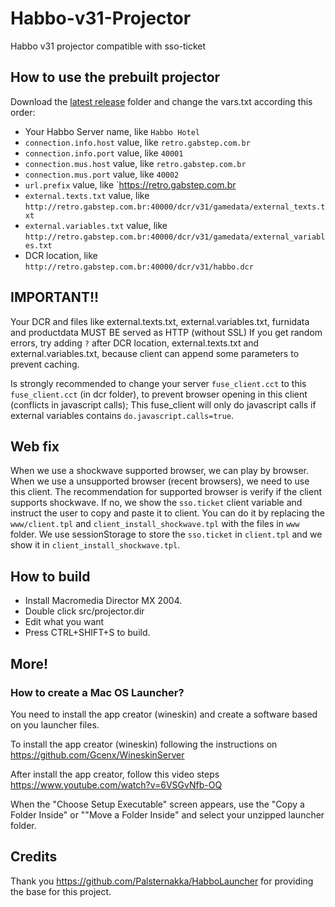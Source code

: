# Habbo-v31-Projector
Habbo v31 projector compatible with sso-ticket

## How to use the prebuilt projector

Download the [latest release](https://github.com/hiperesp/Habbo-v31-Projector/releases) folder and change the vars.txt according this order:

- Your Habbo Server name, like `Habbo Hotel`
- `connection.info.host` value, like `retro.gabstep.com.br`
- `connection.info.port` value, like `40001`
- `connection.mus.host` value, like `retro.gabstep.com.br`
- `connection.mus.port` value, like `40002`
- `url.prefix` value, like `https://retro.gabstep.com.br
- `external.texts.txt` value, like `http://retro.gabstep.com.br:40000/dcr/v31/gamedata/external_texts.txt`
- `external.variables.txt` value, like `http://retro.gabstep.com.br:40000/dcr/v31/gamedata/external_variables.txt`
- DCR location, like `http://retro.gabstep.com.br:40000/dcr/v31/habbo.dcr`

## IMPORTANT!!
Your DCR and files like external.texts.txt, external.variables.txt, furnidata and productdata MUST BE served as HTTP (without SSL)
If you get random errors, try adding `?` after DCR location, external.texts.txt and external.variables.txt, because client can append some parameters to prevent caching.

Is strongly recommended to change your server `fuse_client.cct` to this `fuse_client.cct` (in dcr folder), to prevent browser opening in this client (conflicts in javascript calls);
This fuse_client will only do javascript calls if external variables contains `do.javascript.calls=true`.

## Web fix
When we use a shockwave supported browser, we can play by browser. When we use a unsupported browser (recent browsers), we need to use this client.
The recommendation for supported browser is verify if the client supports shockwave. If no, we show the `sso.ticket` client variable and instruct the user to copy and paste it to client.
You can do it by replacing the `www/client.tpl` and `client_install_shockwave.tpl` with the files in `www` folder.
We use sessionStorage to store the `sso.ticket` in `client.tpl` and we show it in `client_install_shockwave.tpl`.

## How to build

- Install Macromedia Director MX 2004.
- Double click src/projector.dir
- Edit what you want
- Press CTRL+SHIFT+S to build.

## More!

### How to create a Mac OS Launcher?
You need to install the app creator (wineskin) and create a software based on you launcher files.

To install the app creator (wineskin) following the instructions on https://github.com/Gcenx/WineskinServer

After install the app creator, follow this video steps https://www.youtube.com/watch?v=6VSGvNfb-OQ

When the "Choose Setup Executable" screen appears, use the "Copy a Folder Inside" or ""Move a Folder Inside" and select your unzipped launcher folder.

## Credits

Thank you https://github.com/Palsternakka/HabboLauncher for providing the base for this project.

